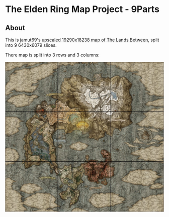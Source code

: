 # The Elden Ring Map Project - 9Parts

## About

This is jamut69's [upscaled 19290x18238 map of The Lands Between](https://www.nexusmods.com/eldenring/mods/237), split into 9 6430x6079 slices.

There map is split into 3 rows and 3 columns:

![map_slices](The-Lands-Between-812x768-slice-view.jpg)
